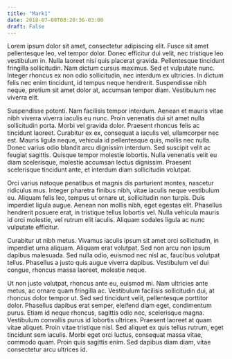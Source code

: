 ```yaml
---
title: "Mark1"
date: 2018-07-09T08:20:36-03:00
draft: False
---
```

Lorem ipsum dolor sit amet, consectetur adipiscing elit. Fusce sit amet pellentesque leo, vel tempor dolor. Donec efficitur dui velit, nec tristique leo vestibulum in. Nulla laoreet nisi quis placerat gravida. Pellentesque tincidunt fringilla sollicitudin. Nam dictum cursus maximus. Sed et vulputate nunc. Integer rhoncus ex non odio sollicitudin, nec interdum ex ultricies. In dictum felis nec enim tincidunt, id tempus neque hendrerit. Suspendisse nibh neque, pretium sit amet dolor at, accumsan tempor diam. Vestibulum nec viverra elit.

Suspendisse potenti. Nam facilisis tempor interdum. Aenean et mauris vitae nibh viverra viverra iaculis eu nunc. Proin venenatis dui sit amet nulla sollicitudin porta. Morbi vel gravida dolor. Praesent rhoncus felis ac tincidunt laoreet. Curabitur ex ex, consequat a iaculis vel, ullamcorper nec est. Mauris ligula neque, vehicula id pellentesque quis, mollis nec nulla. Donec varius odio blandit arcu dignissim interdum. Sed suscipit velit ac feugiat sagittis. Quisque tempor molestie lobortis. Nulla venenatis velit eu diam scelerisque, molestie accumsan lectus dignissim. Praesent scelerisque tincidunt ante, et interdum diam sollicitudin volutpat.

Orci varius natoque penatibus et magnis dis parturient montes, nascetur ridiculus mus. Integer pharetra finibus nibh, vitae iaculis neque vestibulum eu. Aliquam felis leo, tempus ut ornare ut, sollicitudin non turpis. Duis imperdiet ligula augue. Aenean non mollis nibh, eget egestas elit. Phasellus hendrerit posuere erat, in tristique tellus lobortis vel. Nulla vehicula mauris id orci molestie, vel rutrum elit iaculis. Aliquam sodales ligula ac nunc vulputate efficitur.

Curabitur ut nibh metus. Vivamus iaculis ipsum sit amet orci sollicitudin, in imperdiet urna aliquam. Aliquam erat volutpat. Sed non arcu non ipsum dapibus malesuada. Sed nulla odio, euismod nec nisl ac, faucibus volutpat tellus. Phasellus a justo quis augue viverra dapibus. Vestibulum vel dui congue, rhoncus massa laoreet, molestie neque.

Ut non justo volutpat, rhoncus ante eu, euismod mi. Nam ultricies ante metus, ac ornare quam fringilla ac. Vestibulum facilisis sollicitudin dui, at rhoncus dolor tempor ut. Sed sed tincidunt velit, pellentesque porttitor dolor. Phasellus dapibus erat semper, eleifend diam eget, condimentum purus. Etiam id neque rhoncus, sagittis odio nec, scelerisque magna. Vestibulum convallis purus id lobortis ultrices. Praesent laoreet at quam vitae aliquet. Proin vitae tristique nisl. Sed aliquet ex quis tellus rutrum, eget tincidunt sem iaculis. Morbi eget orci luctus, consequat massa vitae, commodo quam. Proin quis sagittis enim. Sed dapibus diam diam, vitae consectetur arcu ultrices id.

